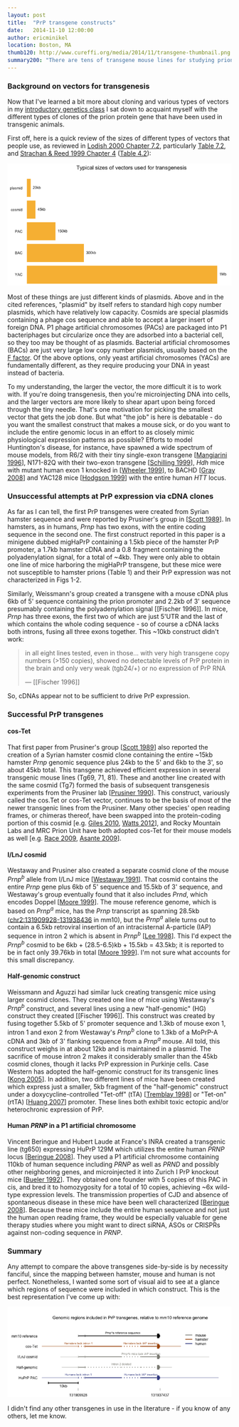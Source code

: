 ```yaml
---
layout: post
title:  "PrP transgene constructs"
date:   2014-11-10 12:00:00
author: ericminikel
location: Boston, MA
thumb120: http://www.cureffi.org/media/2014/11/transgene-thumbnail.png
summary200: "There are tens of transgene mouse lines for studying prions, but they're all based on just four Prnp clones. Here's a side-by-side comparison."
---
```


### Background on vectors for transgenesis

Now that I've learned a bit more about cloning and various types of vectors in my [introductory genetics class](/tag/genetics-201/) I sat down to acquaint myself with the different types of clones of the prion protein gene that have been used in transgenic animals.

First off, here is a quick review of the sizes of different types of vectors that people use, as reviewed in [Lodish 2000 Chapter 7.2](http://www.ncbi.nlm.nih.gov/books/NBK21696/), particularly [Table 7.2](http://www.ncbi.nlm.nih.gov/books/NBK21696/table/A1625/?report=objectonly), and [Strachan & Reed 1999 Chapter 4](http://www.ncbi.nlm.nih.gov/books/NBK7579/) ([Table 4.2](http://www.ncbi.nlm.nih.gov/books/NBK7579/table/A423/?report=objectonly)):

![](/media/2014/11/vector-size-comparison.png)

Most of these things are just different kinds of plasmids. Above and in the cited references, "plasmid" by itself refers to standard high copy number plasmids, which have relatively low capacity. Cosmids are special plasmids containing a phage cos sequence and able to accept a larger insert of foreign DNA. P1 phage artificial chromosomes (PACs) are packaged into P1 bacteriphages but circularize once they are adsorbed into a bacterial cell, so they too may be thought of as plasmids. Bacterial artificial chromosomes (BACs) are just very large low copy number plasmids, usually based on the [F factor](http://en.wikipedia.org/wiki/Fertility_factor). Of the above options, only yeast artificial chromosomes (YACs) are fundamentally different, as they require producing your DNA in yeast instead of bacteria.

To my understanding, the larger the vector, the more difficult it is to work with. If you're doing transgenesis, then you're microinjecting DNA into cells, and the larger vectors are more likely to shear apart upon being forced through the tiny needle. That's one motivation for picking the smallest vector that gets the job done. But what "the job" is here is debatable - do you want the smallest construct that makes a mouse sick, or do you want to include the entire genomic locus in an effort to as closely mimic physiological expression patterns as possible? Efforts to model Huntington's disease, for instance, have spawned a wide spectrum of mouse models, from R6/2 with their tiny single-exon transgene [[Mangiarini 1996]], N171-82Q with their two-exon transgene [[Schilling 1999]], *Hdh* mice with mutant human exon 1 knocked in [[Wheeler 1999]], to BACHD [[Gray 2008]] and YAC128 mice [[Hodgson 1999]] with the entire human *HTT* locus.

### Unsuccessful attempts at PrP expression via cDNA clones

As far as I can tell, the first PrP transgenes were created from Syrian hamster sequence and were reported by Prusiner's group in [[Scott 1989]]. In hamsters, as in humans, *Prnp* has two exons, with the entire coding sequence in the second one. The first construct reported in this paper is a minigene dubbed migHaPrP containing a 1.5kb piece of the hamster PrP promoter, a 1.7kb hamster cDNA and a 0.8 fragment containing the polyadenylation signal, for a total of ~4kb. They were only able to obtain one line of mice harboring the migHaPrP transgene, but these mice were not susceptible to hamster prions (Table 1) and their PrP expression was not characterized in Figs 1-2.

Similarly, Weissmann's group created a transgene with a mouse cDNA plus 6kb of 5' sequence containing the prion promoter and 2.2kb of 3' sequence presumably containing the polyadenylation signal [[Fischer 1996]]. In mice, *Prnp* has three exons, the first two of which are just 5'UTR and the last of which contains the whole coding sequence - so of course a cDNA lacks both introns, fusing all three exons together. This ~10kb construct didn't work:

> in all eight lines tested, even in those... with very high transgene copy numbers (>150 copies), showed no detectable levels of PrP protein in the brain and only very weak (tgb24/+) or no expression of PrP RNA
>
> &mdash; [[Fischer 1996]]

So, cDNAs appear not to be sufficient to drive PrP expression.

### Successful PrP transgenes

#### cos-Tet

That first paper from Prusiner's group [[Scott 1989]] also reported the creation of a Syrian hamster cosmid clone containing the entire ~15kb hamster *Prnp* genomic sequence plus 24kb to the 5' and 6kb to the 3', so about 45kb total. This transgene achieved efficient expression in several transgenic mouse lines (Tg69, 71, 81). These and another line created with the same cosmid (Tg7) formed the basis of subsequent transgenesis experiments from the Prusiner lab [[Prusiner 1990]]. This construct, variously called the cos.Tet or cos-Tet vector, continues to be the basis of most of the newer transgenic lines from the Prusiner. Many other species' open reading frames, or chimeras thereof, have been swapped into the protein-coding portion of this cosmid [e.g. [Giles 2010], [Watts 2012]], and Rocky Mountain Labs and MRC Prion Unit have both adopted cos-Tet for their mouse models as well [e.g. [Race 2009], [Asante 2009]].

#### I/LnJ cosmid

Westaway and Prusiner also created a separate cosmid clone of the mouse <em>Prnp<sup>b</sup></em> allele from I/LnJ mice [[Westaway 1991]]. That cosmid contains the entire *Prnp* gene plus 6kb of 5' sequence and 15.5kb of 3' sequence, and Westaway's group eventually found that it also includes *Prnd*, which encodes Doppel [[Moore 1999]]. The mouse reference genome, which is based on <em>Prnp<sup>a</sup></em> mice, has the *Prnp* transcript as spanning 28.5kb ([chr2:131909928-131938436](http://genome.ucsc.edu/cgi-bin/hgTracks?db=mm10&position=chr2%3A131909928-131938436&hgsid=394602175_958oqH8aGOkzNeTkRZAx3DBMKGgW) in mm10), but the  <em>Prnp<sup>a</sup></em> allele turns out to contain a 6.5kb retroviral insertion of an intracisternal A-particle (IAP) sequence in intron 2 which is absent in <em>Prnp<sup>b</sup></em> [[Lee 1998]]. This I'd expect the <em>Prnp<sup>b</sup></em> cosmid to be 6kb + (28.5-6.5)kb + 15.5kb = 43.5kb; it is reported to be in fact only 39.76kb in total [[Moore 1999]]. I'm not sure what accounts for this small discrepancy.

#### Half-genomic construct

Weissmann and Aguzzi had similar luck creating transgenic mice using larger cosmid clones. They created one line of mice using Westaway's <em>Prnp<sup>b</sup></em> construct, and several lines using a new "half-genomic" (HG) construct they created [[Fischer 1996]]. This construct was created by fusing together 5.5kb of 5' promoter sequence and 1.3kb of mouse exon 1, intron 1 and exon 2 from Westaway's <em>Prnp<sup>b</sup></em> clone to 1.3kb of a MoPrP-A cDNA and 3kb of 3' flanking sequence from a <em>Prnp<sup>a</sup></em> mouse. All told, this construct weighs in at about 12kb and is maintained in a plasmid. The sacrifice of mouse intron 2 makes it considerably smaller than the 45kb cosmid clones, though it lacks PrP expression in Purkinje cells. Case Western has adopted the half-genomic construct for its transgenic lines [[Kong 2005]]. In addition, two different lines of mice have been created which express just a smaller, 5kb fragment of the "half-genomic" construct under a doxycycline-controlled "Tet-off" (tTA) [[Tremblay 1998]] or "Tet-on" (rtTA) [[Huang 2007]] promoter. These lines both exhibit toxic ectopic and/or heterochronic expression of PrP.

#### Human *PRNP* in a P1 artificial chromosome 

Vincent Beringue and Hubert Laude at France's INRA created a transgenic line (tg650) expressing HuPrP 129M which utilizes the entire human *PRNP* locus [[Beringue 2008]]. They used a P1 artificial chromosome containing 110kb of human sequence including 
*PRNP* as well as *PRND* and possibly other neighboring genes, and microinjected it into Zurich I PrP knockout mice [[Bueler 1992]]. They obtained one founder with 5 copies of this PAC in cis, and bred it to homozygosity for a total of 10 copies, achieving ~6x wild-type expression levels. The transmission properties of CJD and absence of spontaneous disease in these mice have been well characterized [[Beringue 2008]]. Because these mice include the entire human sequence and not just the human open reading frame, they would be especially valuable for gene therapy studies where you might want to direct siRNA, ASOs or CRISPRs against non-coding sequence in *PRNP*.

### Summary

Any attempt to compare the above transgenes side-by-side is by necessity fanciful, since the mapping between hamster, mouse and human is not perfect. Nonetheless, I wanted some sort of visual aid to see at a glance which regions of sequence were included in which construct. This is the best representation I've come up with:

![](/media/2014/11/transgene-comparison.png)

I didn't find any other transgenes in use in the literature - if you know of any others, let me know.


[Mangiarini 1996]: http://www.ncbi.nlm.nih.gov/pubmed/8898202 "Mangiarini L, Sathasivam K, Seller M, Cozens B, Harper A, Hetherington C, Lawton M, Trottier Y, Lehrach H, Davies SW, Bates GP. Exon 1 of the HD gene with  an expanded CAG repeat is sufficient to cause a progressive neurological phenotype in transgenic mice. Cell. 1996 Nov 1;87(3):493-506. PubMed PMID: 8898202."

[Schilling 1999]: http://www.ncbi.nlm.nih.gov/pubmed/9949199 "Schilling G, Becher MW, Sharp AH, Jinnah HA, Duan K, Kotzuk JA, Slunt HH, Ratovitski T, Cooper JK, Jenkins NA, Copeland NG, Price DL, Ross CA, Borchelt DR. Intranuclear inclusions and neuritic aggregates in transgenic mice expressing a mutant N-terminal fragment of huntingtin. Hum Mol Genet. 1999 Mar;8(3):397-407. Erratum in: Hum Mol Genet 1999 May;8(5):943. PubMed PMID: 9949199."

[Wheeler 1999]: http://www.ncbi.nlm.nih.gov/pubmed/9887339 "Wheeler VC, Auerbach W, White JK, Srinidhi J, Auerbach A, Ryan A, Duyao MP, Vrbanac V, Weaver M, Gusella JF, Joyner AL, MacDonald ME. Length-dependent gametic CAG repeat instability in the Huntington's disease knock-in mouse. Hum Mol Genet. 1999 Jan;8(1):115-22. PubMed PMID: 9887339."

[Hodgson 1999]: http://www.ncbi.nlm.nih.gov/pubmed/10402204 "Hodgson JG, Agopyan N, Gutekunst CA, Leavitt BR, LePiane F, Singaraja R, Smith DJ, Bissada N, McCutcheon K, Nasir J, Jamot L, Li XJ, Stevens ME, Rosemond E, Roder JC, Phillips AG, Rubin EM, Hersch SM, Hayden MR. A YAC mouse model for Huntington's disease with full-length mutant huntingtin, cytoplasmic toxicity, and selective striatal neurodegeneration. Neuron. 1999 May;23(1):181-92. PubMed PMID: 10402204."

[Gray 2008]: http://www.ncbi.nlm.nih.gov/pubmed/18550760 "Gray M, Shirasaki DI, Cepeda C, André VM, Wilburn B, Lu XH, Tao J, Yamazaki I, Li SH, Sun YE, Li XJ, Levine MS, Yang XW. Full-length human mutant huntingtin with a stable polyglutamine repeat can elicit progressive and selective neuropathogenesis in BACHD mice. J Neurosci. 2008 Jun 11;28(24):6182-95. doi: 10.1523/JNEUROSCI.0857-08.2008. PubMed PMID: 18550760; PubMed Central PMCID: PMC2630800."

[Scott 1989]: http://www.ncbi.nlm.nih.gov/pubmed/2574076 "Scott M, Foster D, Mirenda C, Serban D, Coufal F, Wälchli M, Torchia M, Groth  D, Carlson G, DeArmond SJ, Westaway D, Prusiner SB. Transgenic mice expressing hamster prion protein produce species-specific scrapie infectivity and amyloid plaques. Cell. 1989 Dec 1;59(5):847-57. PubMed PMID: 2574076."

[Prusiner 1990]: http://www.ncbi.nlm.nih.gov/pubmed/1977523 "Prusiner SB, Scott M, Foster D, Pan KM, Groth D, Mirenda C, Torchia M, Yang SL, Serban D, Carlson GA, et al. Transgenetic studies implicate interactions between homologous PrP isoforms in scrapie prion replication. Cell. 1990 Nov 16;63(4):673-86. PubMed PMID: 1977523."

[Giles 2010]: http://www.ncbi.nlm.nih.gov/pubmed/20695008/ "Giles K, Glidden DV, Patel S, Korth C, Groth D, Lemus A, DeArmond SJ, Prusiner SB. Human prion strain selection in transgenic mice. Ann Neurol. 2010 Aug;68(2):151-61. doi: 10.1002/ana.22104. PubMed PMID: 20695008; PubMed Central PMCID: PMC2935907."

[Moore 1999]: http://www.ncbi.nlm.nih.gov/pubmed/10525406 "Moore RC, Lee IY, Silverman GL, Harrison PM, Strome R, Heinrich C, Karunaratne A, Pasternak SH, Chishti MA, Liang Y, Mastrangelo P, Wang K, Smit AF, Katamine S, Carlson GA, Cohen FE, Prusiner SB, Melton DW, Tremblay P, Hood LE, Westaway D. Ataxia in prion protein (PrP)-deficient mice is associated with upregulation of the novel PrP-like protein doppel. J Mol Biol. 1999 Oct 1;292(4):797-817. PubMed  PMID: 10525406."

[Watts 2012]: http://www.ncbi.nlm.nih.gov/pubmed/22331873 "Watts JC, Giles K, Stöhr J, Oehler A, Bhardwaj S, Grillo SK, Patel S, DeArmond SJ, Prusiner SB. Spontaneous generation of rapidly transmissible prions in transgenic mice expressing wild-type bank vole prion protein. Proc Natl Acad Sci  U S A. 2012 Feb 28;109(9):3498-503. doi: 10.1073/pnas.1121556109. Epub 2012 Feb 13. PubMed PMID: 22331873; PubMed Central PMCID: PMC3295307."

[Westaway 1991]: http://www.ncbi.nlm.nih.gov/pubmed/1676894 "Westaway D, Mirenda CA, Foster D, Zebarjadian Y, Scott M, Torchia M, Yang SL,  Serban H, DeArmond SJ, Ebeling C, et al. Paradoxical shortening of scrapie incubation times by expression of prion protein transgenes derived from long incubation period mice. Neuron. 1991 Jul;7(1):59-68. PubMed PMID: 1676894."

[Moore 1999]: http://www.ncbi.nlm.nih.gov/pubmed/10525406 "Moore RC, Lee IY, Silverman GL, Harrison PM, Strome R, Heinrich C, Karunaratne A, Pasternak SH, Chishti MA, Liang Y, Mastrangelo P, Wang K, Smit AF, Katamine S, Carlson GA, Cohen FE, Prusiner SB, Melton DW, Tremblay P, Hood LE, Westaway D. Ataxia in prion protein (PrP)-deficient mice is associated with upregulation of the novel PrP-like protein doppel. J Mol Biol. 1999 Oct 1;292(4):797-817. PubMed  PMID: 10525406."

[Tremblay 1998]: http://www.ncbi.nlm.nih.gov/pubmed/9770528/ "Tremblay P, Meiner Z, Galou M, Heinrich C, Petromilli C, Lisse T, Cayetano J,  Torchia M, Mobley W, Bujard H, DeArmond SJ, Prusiner SB. Doxycycline control of prion protein transgene expression modulates prion disease in mice. Proc Natl Acad Sci U S A. 1998 Oct 13;95(21):12580-5. PubMed PMID: 9770528; PubMed Central  PMCID: PMC22873."

[Huang 2007]: http://www.ncbi.nlm.nih.gov/pubmed/17420473 "Huang S, Liang J, Zheng M, Li X, Wang M, Wang P, Vanegas D, Wu D, Chakraborty  B, Hays AP, Chen K, Chen SG, Booth S, Cohen M, Gambetti P, Kong Q. Inducible overexpression of wild-type prion protein in the muscles leads to a primary myopathy in transgenic mice. Proc Natl Acad Sci U S A. 2007 Apr 17;104(16):6800-5. Epub 2007 Apr 9. PubMed PMID: 17420473; PubMed Central PMCID:  PMC1871865."

[Lee 1998]: http://www.ncbi.nlm.nih.gov/pubmed/9799790 "Lee IY, Westaway D, Smit AF, Wang K, Seto J, Chen L, Acharya C, Ankener M, Baskin D, Cooper C, Yao H, Prusiner SB, Hood LE. Complete genomic sequence and analysis of the prion protein gene region from three mammalian species. Genome Res. 1998 Oct;8(10):1022-37. PubMed PMID: 9799790."

[Race 2009]: http://www.ncbi.nlm.nih.gov/pubmed/19788803/ "Race B, Meade-White KD, Miller MW, Barbian KD, Rubenstein R, LaFauci G, Cervenakova L, Favara C, Gardner D, Long D, Parnell M, Striebel J, Priola SA, Ward A, Williams ES, Race R, Chesebro B. Susceptibilities of nonhuman primates to chronic wasting disease. Emerg Infect Dis. 2009 Sep;15(9):1366-76. doi: 10.3201/eid1509.090253. PubMed PMID: 19788803; PubMed Central PMCID: PMC2819871."

[Asante 2009]: http://www.ncbi.nlm.nih.gov/pubmed/19218199 "Asante EA, Gowland I, Grimshaw A, Linehan JM, Smidak M, Houghton R, Osiguwa O, Tomlinson A, Joiner S, Brandner S, Wadsworth JD, Collinge J. Absence of spontaneous disease and comparative prion susceptibility of transgenic mice expressing mutant human prion proteins. J Gen Virol. 2009 Mar;90(Pt 3):546-58. doi: 10.1099/vir.0.007930-0. PubMed PMID: 19218199; PubMed Central PMCID: PMC2885063."

[Kong 2005]: http://www.ncbi.nlm.nih.gov/pubmed/16135751 "Kong Q, Huang S, Zou W, Vanegas D, Wang M, Wu D, Yuan J, Zheng M, Bai H, Deng  H, Chen K, Jenny AL, O'Rourke K, Belay ED, Schonberger LB, Petersen RB, Sy MS, Chen SG, Gambetti P. Chronic wasting disease of elk: transmissibility to humans examined by transgenic mouse models. J Neurosci. 2005 Aug 31;25(35):7944-9. PubMed PMID: 16135751."

[Beringue 2008]: http://www.ncbi.nlm.nih.gov/pubmed/18183299/ "Béringue V, Le Dur A, Tixador P, Reine F, Lepourry L, Perret-Liaudet A, Haïk S, Vilotte JL, Fontés M, Laude H. Prominent and persistent extraneural infection  in human PrP transgenic mice infected with variant CJD. PLoS One. 2008 Jan 9;3(1):e1419. doi: 10.1371/journal.pone.0001419. PubMed PMID: 18183299; PubMed Central PMCID: PMC2171367."

[Bueler 1992]: http://www.ncbi.nlm.nih.gov/pubmed/1373228 "Büeler H, Fischer M, Lang Y, Bluethmann H, Lipp HP, DeArmond SJ, Prusiner SB,  Aguet M, Weissmann C. Normal development and behaviour of mice lacking the neuronal cell-surface PrP protein. Nature. 1992 Apr 16;356(6370):577-82. PubMed PMID: 1373228."